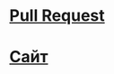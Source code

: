 # [Pull Request](https://github.com/Ilya-Cherevko/movies-explorer-frontend/pull/2 "level-3")

# [Сайт](https://titanikum.nomoredomains.sbs "https://titanikum.nomoredomains.sbs")
